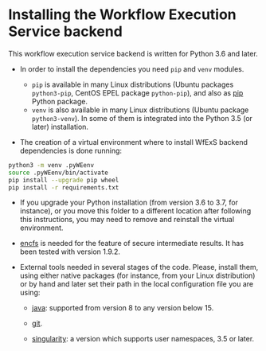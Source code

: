 # Installing the Workflow Execution Service backend

This workflow execution service backend is written for Python 3.6 and later.

* In order to install the dependencies you need `pip` and `venv` modules.
	- `pip` is available in many Linux distributions (Ubuntu packages `python3-pip`, CentOS EPEL package `python-pip`), and also as [pip](https://pip.pypa.io/en/stable/) Python package.
	- `venv` is also available in many Linux distributions (Ubuntu package `python3-venv`). In some of them is integrated into the Python 3.5 (or later) installation.


* The creation of a virtual environment where to install WfExS backend dependencies is done running:
  
```bash
python3 -m venv .pyWEenv
source .pyWEenv/bin/activate
pip install --upgrade pip wheel
pip install -r requirements.txt
```

* If you upgrade your Python installation (from version 3.6 to 3.7, for instance), or you move this folder to a different location after following this instructions, you may need to remove and reinstall the virtual environment.

* [encfs](https://vgough.github.io/encfs/) is needed for the feature of secure intermediate results. It has been tested with version 1.9.2.

* External tools needed in several stages of the code. Please, install them, using either native packages (for instance, from your Linux distribution) or by hand and later set their path in the local configuration file you are using:

  * [java](https://openjdk.java.net/): supported from version 8 to any version below 15.
  
  * [git](https://git-scm.com/).
  
  * [singularity](https://sylabs.io/singularity/): a version which supports user namespaces, 3.5 or later.